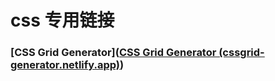 # css 专用链接

### [CSS Grid Generator]([CSS Grid Generator (cssgrid-generator.netlify.app)](https://cssgrid-generator.netlify.app/))
